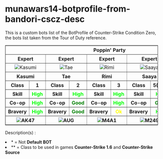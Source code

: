 # munawars14-botprofile-from-bandori-cscz-desc
This is a custom bots list of the BotProfile of Counter-Strike Condition Zero, the bots list taken from the Tour of Duty reference.

<table border="1">
<tbody align="center">
<tr>
<th colspan="10">Poppin' Party</th>
<th colspan="10">Afterglow</th>
<th colspan="10">Hello Happy World</th>
<th colspan="10">Pastel*Palettes</th>
<th colspan="10">Roselia</th>
<th colspan="10">Morfonica</th>
<th colspan="10">Raise A Suilen</th>
<th colspan="8">Glitter*Green</th>
<th colspan="8">CHiSPA</th>
<th colspan="2">CiRCLE Staff</th>
<th colspan="2">Other</th>
</tr>
<tr>
<th colspan="2">Expert</th>
<th colspan="2">Expert</th>
<th colspan="2">Expert</th>
<th colspan="2">Expert</th>
<th colspan="2">Expert</th>

<th colspan="2">Expert</th>
<th colspan="2">Expert</th>
<th colspan="2">Expert</th>
<th colspan="2">Expert</th>
<th colspan="2">Expert</th>

<th colspan="2">Expert</th>
<th colspan="2">Expert</th>
<th colspan="2">Expert</th>
<th colspan="2">Expert</th>
<th colspan="2">Expert</th>

<th colspan="2">Expert</th>
<th colspan="2">Expert</th>
<th colspan="2">Expert</th>
<th colspan="2">Expert</th>
<th colspan="2">Expert</th>

<th colspan="2">Expert</th>
<th colspan="2">Expert</th>
<th colspan="2">Expert</th>
<th colspan="2">Expert</th>
<th colspan="2">Expert</th>

<th colspan="2">Expert</th>
<th colspan="2">Expert</th>
<th colspan="2">Expert</th>
<th colspan="2">Expert</th>
<th colspan="2">Expert</th>

<th colspan="2">Expert</th>
<th colspan="2">Expert</th>
<th colspan="2">Expert</th>
<th colspan="2">Expert</th>
<th colspan="2">Expert</th>

<th colspan="2">Hard+Expert</th>
<th colspan="2">Hard+Expert</th>
<th colspan="2">Hard+Expert</th>
<th colspan="2">Hard+Expert</th>

<th colspan="2">Hard+Expert</th>
<th colspan="2">Hard+Expert</th>
<th colspan="2">Hard+Expert</th>
<th colspan="2">Hard+Expert</th>

<th colspan="2">Hard+Expert</th>
<th colspan="2">Hard+Expert</th>
</tr>
<tr>
<td colspan="2"><img alt="Kasumi" src="https://i.bandori.party/u/i/m/6Kasumi-Toyama-jsVzTv.png"></td>
<td colspan="2"><img alt="Tae" src="https://i.bandori.party/u/i/m/7Tae-Hanazono-5ctAXt.png"></td>
<td colspan="2"><img alt="Rimi" src="https://i.bandori.party/u/i/m/8Rimi-Ushigome-gMEIOR.png"></td>
<td colspan="2"><img alt="Saaya" src="https://i.bandori.party/u/i/m/9Saaya-Yamabuki-7JDbNa.png"></td>
<td colspan="2"><img alt="Arisa" src="https://i.bandori.party/u/i/m/10Arisa-Ichigaya-OhdoPc.png"></td>

<td colspan="2"><img alt="Ran" src="https://i.bandori.party/u/i/m/11Ran-Mitake-N5oapw.png"></td>
<td colspan="2"><img alt="Moca" src="https://i.bandori.party/u/i/m/12Moca-Aoba-FSqhqR.png"></td>
<td colspan="2"><img alt="Himari" src="https://i.bandori.party/u/i/m/13Himari-Uehara-w2nYPj.png"></td>
<td colspan="2"><img alt="Tomoe" src="https://i.bandori.party/u/i/m/14Tomoe-Udagawa-S7I3Tb.png"></td>
<td colspan="2"><img alt="Tsugumi" src="https://i.bandori.party/u/i/m/15Tsugumi-Hazawa-KNbiyZ.png"></td>

<td colspan="2"><img alt="Kokoro" src="https://i.bandori.party/u/i/m/16Kokoro-Tsurumaki-pS7FIm.png"></td>
<td colspan="2"><img alt="Kaoru" src="https://i.bandori.party/u/i/m/17Kaoru-Seta-RHusGK.png"></td>
<td colspan="2"><img alt="Hagumi" src="https://i.bandori.party/u/i/m/18Hagumi-Kitazawa-A21E3r.png"></td>
<td colspan="2"><img alt="Kanon" src="https://i.bandori.party/u/i/m/19Kanon-Matsubara-gUFIXE.png"></td>
<td colspan="2"><img alt="Michelle" src="https://i.bandori.party/u/i/m/20Michelle-dbNp0x.png"></td>

<td colspan="2"><img alt="Aya" src="https://i.bandori.party/u/i/m/21Aya-Maruyama-Zm0u9A.png"></td>
<td colspan="2"><img alt="Hina" src="https://i.bandori.party/u/i/m/22Hina-Hikawa-2trHlE.png"></td>
<td colspan="2"><img alt="Chisato" src="https://i.bandori.party/u/i/m/23Chisato-Shirasagi-NtBBCb.png"></td>
<td colspan="2"><img alt="Maya" src="https://i.bandori.party/u/i/m/24Maya-Yamato-kNYTzU.png"></td>
<td colspan="2"><img alt="Eve" src="https://i.bandori.party/u/i/m/25Eve-Wakamiya-jfMYo6.png"></td>

<td colspan="2"><img alt="Yukina" src="https://i.bandori.party/u/i/m/26Yukina-Minato-hUboXl.png"></td>
<td colspan="2"><img alt="Sayo" src="https://i.bandori.party/u/i/m/27Sayo-Hikawa-2g2xDG.png"></td>
<td colspan="2"><img alt="Lisa" src="https://i.bandori.party/u/i/m/28Lisa-Imai-NSapWM.png"></td>
<td colspan="2"><img alt="Ako" src="https://i.bandori.party/u/i/m/29Ako-Udagawa-resmOR.png"></td>
<td colspan="2"><img alt="Rinko" src="https://i.bandori.party/u/i/m/30Rinko-Shirokane-S5HF59.png"></td>

<td colspan="2"><img alt="Mashiro" src="https://i.bandori.party/u/i/m/31Mashiro-Kurata-5theuT.png"></td>
<td colspan="2"><img alt="Touko" src="https://i.bandori.party/u/i/m/32Kirigaya-Touko-roXDxC.png"></td>
<td colspan="2"><img alt="Nanami" src="https://i.bandori.party/u/i/m/33Nanami-Hiromachi-6p9s2u.png"></td>
<td colspan="2"><img alt="Tsukushi" src="https://i.bandori.party/u/i/m/34Tsukushi-Futaba-q5lGFE.png"></td>
<td colspan="2"><img alt="Rui" src="https://i.bandori.party/u/i/m/35Rui-Yashio-VY7tDV.png"></td>

<td colspan="2"><img alt="Layer" src="https://i.bandori.party/u/i/m/36LAYER-rxqBxn.png"></td>
<td colspan="2"><img alt="Lock" src="https://i.bandori.party/u/i/m/37LOCK-hbUncH.png"></td>
<td colspan="2"><img alt="Masking" src="https://i.bandori.party/u/i/m/38MASKING-p5C4rr.png"></td>
<td colspan="2"><img alt="Pareo" src="https://i.bandori.party/u/i/m/39PAREO-9NivgR.png"></td>
<td colspan="2"><img alt="Chu2" src="https://i.bandori.party/u/i/m/40CHU%C2%B2-OuDbvK.png"></td>

<th colspan="2">N/A</th>
<th colspan="2">N/A</th>
<th colspan="2">N/A</th>
<th colspan="2">N/A</th>

<th colspan="2">N/A</th>
<th colspan="2">N/A</th>
<th colspan="2">N/A</th>
<th colspan="2">N/A</th>

<th colspan="2">N/A</th>
<th colspan="2">N/A</th>
</tr>
<tr>
<th colspan="2">Kasumi</th>
<th colspan="2">Tae</th>
<th colspan="2">Rimi</th>
<th colspan="2">Saaya</th>
<th colspan="2">Rimi</th>

<th colspan="2">Ran</th>
<th colspan="2">Moca</th>
<th colspan="2">Himari</th>
<th colspan="2">Tomoe</th>
<th colspan="2">Tsugumi</th>

<th colspan="2">Kokoro</th>
<th colspan="2">Kaoru</th>
<th colspan="2">Hagumi</th>
<th colspan="2">Kanon</th>
<th colspan="2">Misaki</th>

<th colspan="2">Aya</th>
<th colspan="2">Hina</th>
<th colspan="2">Chisato</th>
<th colspan="2">Maya</th>
<th colspan="2">Eve</th>

<th colspan="2">Yukina</th>
<th colspan="2">Sayo</th>
<th colspan="2">Lisa</th>
<th colspan="2">Ako</th>
<th colspan="2">Rinko</th>

<th colspan="2">Mashiro</th>
<th colspan="2">Touko</th>
<th colspan="2">Nanami</th>
<th colspan="2">Tsukushi</th>
<th colspan="2">Rui</th>

<th colspan="2">Layer</th>
<th colspan="2">Lock</th>
<th colspan="2">Masking</th>
<th colspan="2">Pareo</th>
<th colspan="2">Chu2</th>

<th colspan="2">Yuri*</th>
<th colspan="2">Rii</th>
<th colspan="2">Nanana</th>
<th colspan="2">Hinako</th>

<th colspan="2">Natsuki</th>
<th colspan="2">Satomi</th>
<th colspan="2">Mayu</th>
<th colspan="2">Fumika</th>

<th colspan="2">Marina</th>
<th colspan="2">Asuka</th>
</tr>
<tr>
<th>Class</th>
<th>1</th>
<th>Class</th>
<th>2</th>
<th>Class</th>
<th>3</th>
<th>Class</th>
<th>5(1**)</th>
<th>Class</th>
<th>4</th>

<th>Class</th>
<th>1</th>
<th>Class</th>
<th>2</th>
<th>Class</th>
<th>3</th>
<th>Class</th>
<th>5(2**)</th>
<th>Class</th>
<th>4</th>

<th>Class</th>
<th>3</th>
<th>Class</th>
<th>2</th>
<th>Class</th>
<th>5(3**)</th>
<th>Class</th>
<th>1</th>
<th>Class</th>
<th>4</th>

<th>Class</th>
<th>1</th>
<th>Class</th>
<th>2</th>
<th>Class</th>
<th>5(4**)</th>
<th>Class</th>
<th>4</th>
<th>Class</th>
<th>3</th>

<th>Class</th>
<th>1</th>
<th>Class</th>
<th>2</th>
<th>Class</th>
<th>3</th>
<th>Class</th>
<th>5(3**)</th>
<th>Class</th>
<th>4</th>

<th>Class</th>
<th>4</th>
<th>Class</th>
<th>2</th>
<th>Class</th>
<th>1</th>
<th>Class</th>
<th>3</th>
<th>Class</th>
<th>5(2**)</th>

<th>Class</th>
<th>1</th>
<th>Class</th>
<th>2</th>
<th>Class</th>
<th>3</th>
<th>Class</th>
<th>4</th>
<th>Class</th>
<th>5(1**)</th>

<th>Class</th>
<th>1</th>
<th>Class</th>
<th>2</th>
<th>Class</th>
<th>3</th>
<th>Class</th>
<th>4</th>

<th>Class</th>
<th>4</th>
<th>Class</th>
<th>3</th>
<th>Class</th>
<th>2</th>
<th>Class</th>
<th>1</th>

<th>Class</th>
<th>4</th>
<th>Class</th>
<th>2</th>
</tr>
<tr>
<th>Skill</th>
<th><font color="#00ff00">High</font></th>
<th>Skill</th>
<th><font color="#00ff00">High</font></th>
<th>Skill</th>
<th><font color="#00ff00">High</font></th>
<th>Skill</th>
<th><font color="#00ff00">High</font></th>
<th>Skill</th>
<th><font color="#00ff00">High</font></th>
<th>Skill</th>
<th><font color="#00ff00">High</font></th>
<th>Skill</th>
<th><font color="#00ff00">High</font></th>
<th>Skill</th>
<th><font color="#00ff00">High</font></th>
<th>Skill</th>
<th><font color="#00ff00">High</font></th>
<th>Skill</th>
<th><font color="#00ff00">High</font></th>
<th>Skill</th>
<th><font color="#00ff00">High</font></th>
<th>Skill</th>
<th><font color="#00ff00">High</font></th>
<th>Skill</th>
<th><font color="#00ff00">High</font></th>
<th>Skill</th>
<th><font color="#00ff00">High</font></th>
<th>Skill</th>
<th><font color="#00ff00">High</font></th>
<th>Skill</th>
<th><font color="#00ff00">High</font></th>
<th>Skill</th>
<th><font color="#00ff00">High</font></th>
<th>Skill</th>
<th><font color="#00ff00">High</font></th>
<th>Skill</th>
<th><font color="#00ff00">High</font></th>
<th>Skill</th>
<th><font color="#00ff00">High</font></th>
<th>Skill</th>
<th><font color="#00ff00">High</font></th>
<th>Skill</th>
<th><font color="#00ff00">High</font></th>
<th>Skill</th>
<th><font color="#00ff00">High</font></th>
<th>Skill</th>
<th><font color="#00ff00">High</font></th>
<th>Skill</th>
<th><font color="#00ff00">High</font></th>
<th>Skill</th>
<th><font color="#00ff00">High</font></th>
<th>Skill</th>
<th><font color="#00ff00">High</font></th>
<th>Skill</th>
<th><font color="#00ff00">High</font></th>
<th>Skill</th>
<th><font color="#00ff00">High</font></th>
<th>Skill</th>
<th><font color="#00ff00">High</font></th>
<th>Skill</th>
<th><font color="#00ff00">High</font></th>
<th>Skill</th>
<th><font color="#00ff00">High</font></th>
<th>Skill</th>
<th><font color="#00ff00">High</font></th>
<th>Skill</th>
<th><font color="#00ff00">High</font></th>
<th>Skill</th>
<th><font color="#00ff00">High</font></th>
<th>Skill</th>
<th><font color="green">Good</font></th>
<th>Skill</th>
<th><font color="green">Good</font></th>
<th>Skill</th>
<th><font color="green">Good</font></th>
<th>Skill</th>
<th><font color="green">Good</font></th>
<th>Skill</th>
<th><font color="green">Good</font></th>
<th>Skill</th>
<th><font color="green">Good</font></th>
<th>Skill</th>
<th><font color="green">Good</font></th>
<th>Skill</th>
<th><font color="green">Good</font></th>
<th>Skill</th>
<th><font color="green">Good</font></th>
<th>Skill</th>
<th><font color="green">Good</font></th>
</tr>
<tr>
<th>Co-op</th>
<th><font color="#00ff00">High</font></th>
<th>Co-op</th>
<th><font color="green">Good</font></th>
<th>Co-op</th>
<th><font color="#00ff00">High</font></th>
<th>Co-op</th>
<th><font color="green">Good</font></th>
<th>Co-op</th>
<th><font color="yellow">Ok</font></th>
<th>Co-op</th>
<th><font color="green">Good</font></th>
<th>Co-op</th>
<th><font color="green">Good</font></th>
<th>Co-op</th>
<th><font color="green">Good</font></th>
<th>Co-op</th>
<th><font color="green">Good</font></th>
<th>Co-op</th>
<th><font color="#00ff00">High</font></th>
<th>Co-op</th>
<th><font color="#00ff00">High</font></th>
<th>Co-op</th>
<th><font color="green">Good</font></th>
<th>Co-op</th>
<th><font color="#00ff00">High</font></th>
<th>Co-op</th>
<th><font color="green">Good</font></th>
<th>Co-op</th>
<th><font color="green">Good</font></th>
<th>Co-op</th>
<th><font color="green">Good</font></th>
<th>Co-op</th>
<th><font color="#00ff00">High</font></th>
<th>Co-op</th>
<th><font color="green">Good</font></th>
<th>Co-op</th>
<th><font color="green">Good</font></th>
<th>Co-op</th>
<th><font color="#00ff00">High</font></th>
<th>Co-op</th>
<th><font color="green">Good</font></th>
<th>Co-op</th>
<th><font color="green">Good</font></th>
<th>Co-op</th>
<th><font color="#00ff00">High</font></th>
<th>Co-op</th>
<th><font color="green">Good</font></th>
<th>Co-op</th>
<th><font color="#00ff00">High</font></th>
<th>Co-op</th>
<th><font color="#00ff00">High</font></th>
<th>Co-op</th>
<th><font color="#00ff00">High</font></th>
<th>Co-op</th>
<th><font color="#00ff00">High</font></th>
<th>Co-op</th>
<th><font color="green">Good</font></th>
<th>Co-op</th>
<th><font color="green">Good</font></th>
<th>Co-op</th>
<th><font color="green">Good</font></th>
<th>Co-op</th>
<th><font color="#00ff00">High</font></th>
<th>Co-op</th>
<th><font color="green">Good</font></th>
<th>Co-op</th>
<th><font color="#00ff00">High</font></th>
<th>Co-op</th>
<th><font color="green">Good</font></th>
<th>Co-op</th>
<th>Default</th>
<th>Co-op</th>
<th>Default</th>
<th>Co-op</th>
<th>Default</th>
<th>Co-op</th>
<th>Default</th>
<th>Co-op</th>
<th>Default</th>
<th>Co-op</th>
<th>Default</th>
<th>Co-op</th>
<th>Default</th>
<th>Co-op</th>
<th>Default</th>
<th>Co-op</th>
<th>Default</th>
<th>Co-op</th>
<th>Default</th>
</tr>

<tr>
<th>Bravery</th>
<th><font color="#00ff00">High</font></th>

<th>Bravery</th>
<th><font color="green">Good</font></th>

<th>Bravery</th>
<th><font color="yellow">Ok</font></th>

<th>Bravery</th>
<th><font color="#00ff00">High</font></th>

<th>Bravery</th>
<th><font color="green">Good</font></th>


<th>Bravery</th>
<th><font color="#00ff00">High</font></th>

<th>Bravery</th>
<th><font color="#00ff00">High</font></th>

<th>Bravery</th>
<th><font color="green">Good</font></th>

<th>Bravery</th>
<th><font color="#00ff00">High</font></th>

<th>Bravery</th>
<th><font color="yellow">Ok</font></th>


<th>Bravery</th>
<th><font color="#00ff00">High</font></th>

<th>Bravery</th>
<th><font color="#00ff00">High</font></th>

<th>Bravery</th>
<th><font color="green">Good</font></th>

<th>Bravery</th>
<th><font color="yellow">Ok</font></th>

<th>Bravery</th>
<th><font color="#00ff00">High</font></th>


<th>Bravery</th>
<th><font color="green">Good</font></th>

<th>Bravery</th>
<th><font color="#00ff00">High</font></th>

<th>Bravery</th>
<th><font color="#00ff00">High</font></th>

<th>Bravery</th>
<th><font color="green">Good</font></th>

<th>Bravery</th>
<th><font color="green">Good</font></th>


<th>Bravery</th>
<th><font color="#00ff00">High</font></th>

<th>Bravery</th>
<th><font color="green">Good</font></th>

<th>Bravery</th>
<th><font color="green">Good</font></th>

<th>Bravery</th>
<th><font color="green">Good</font></th>

<th>Bravery</th>
<th><font color="yellow">Ok</font></th>


<th>Bravery</th>
<th><font color="yellow">Ok</font></th>

<th>Bravery</th>
<th><font color="#00ff00">High</font></th>

<th>Bravery</th>
<th><font color="green">Good</font></th>

<th>Bravery</th>
<th><font color="green">Good</font></th>

<th>Bravery</th>
<th><font color="#00ff00">High</font></th>


<th>Bravery</th>
<th><font color="green">Good</font></th>

<th>Bravery</th>
<th><font color="green">Good</font></th>

<th>Bravery</th>
<th><font color="#00ff00">High</font></th>

<th>Bravery</th>
<th><font color="green">Good</font></th>

<th>Bravery</th>
<th><font color="#00ff00">High</font></th>


<th>Bravery</th>
<th>Default</th>

<th>Bravery</th>
<th>Default</th>

<th>Bravery</th>
<th>Default</th>

<th>Bravery</th>
<th>Default</th>


<th>Bravery</th>
<th>Default</th>

<th>Bravery</th>
<th>Default</th>

<th>Bravery</th>
<th>Default</th>

<th>Bravery</th>
<th>Default</th>

<th>Bravery</th>
<th>Default</th>

<th>Bravery</th>
<th>Default</th>
</tr>

<tr>
<th colspan="2"><img alt="AK47" src="https://images.gamebanana.com/img/ico/ModelCategory/57d080ae96a86.png"></th>
<th colspan="2"><img alt="AUG" src="https://images.gamebanana.com/img/ico/ModCategory/aug.png"></th>
<th colspan="2"><img alt="M4A1" src="https://images.gamebanana.com/img/ico/ModCategory/m4a1_6.png"></th>
<th colspan="2"><img alt="M249" src="https://images.gamebanana.com/img/ico/ModCategory/4e97c9b051907.png"></th>
<th colspan="2"><img alt="M4A1" src="https://images.gamebanana.com/img/ico/ModCategory/m4a1_6.png"></th>

<th colspan="2"><img alt="AK47" src="https://images.gamebanana.com/img/ico/ModelCategory/57d080ae96a86.png"></th>
<th colspan="2"><img alt="AUG" src="https://images.gamebanana.com/img/ico/ModCategory/aug.png"></th>
<th colspan="2"><img alt="M4A1" src="https://images.gamebanana.com/img/ico/ModCategory/m4a1_6.png"></th>
<th colspan="2"><img alt="M249" src="https://images.gamebanana.com/img/ico/ModCategory/4e97c9b051907.png"></th>
<th colspan="2"><img alt="P90" src="https://images.gamebanana.com/img/ico/ModCategory/4e97ca3ccc6da.png"></th>

<th colspan="2"><img alt="P90" src="https://images.gamebanana.com/img/ico/ModCategory/4e97ca3ccc6da.png"></th>
<th colspan="2"><img alt="M4A1" src="https://images.gamebanana.com/img/ico/ModCategory/m4a1_6.png"></th>
<th colspan="2"><img alt="AK47" src="https://images.gamebanana.com/img/ico/ModelCategory/57d080ae96a86.png"></th>
<th colspan="2"><img alt="AK47" src="https://images.gamebanana.com/img/ico/ModelCategory/57d080ae96a86.png"></th>
<th colspan="2"><img alt="AUG" src="https://images.gamebanana.com/img/ico/ModCategory/aug.png"></th>

<th colspan="2"><img alt="P90" src="https://images.gamebanana.com/img/ico/ModCategory/4e97ca3ccc6da.png"></th>
<th colspan="2"><img alt="M4A1" src="https://images.gamebanana.com/img/ico/ModCategory/m4a1_6.png"></th>
<th colspan="2"><img alt="XM1014" src="https://images.gamebanana.com/img/ico/ModCategory/4e97cb26dda24.png"></th>
<th colspan="2"><img alt="AUG" src="https://images.gamebanana.com/img/ico/ModCategory/aug.png"></th>
<th colspan="2"><img alt="M249" src="https://images.gamebanana.com/img/ico/ModCategory/4e97c9b051907.png"></th>

<th colspan="2"><img alt="M4A1" src="https://images.gamebanana.com/img/ico/ModCategory/m4a1_6.png"></th>
<th colspan="2"><img alt="AWP" src="https://images.gamebanana.com/img/ico/ModCategory/4e97c85a164c3.png"></th>
<th colspan="2"><img alt="AUG" src="https://images.gamebanana.com/img/ico/ModCategory/aug.png"></th>
<th colspan="2"><img alt="M4A1" src="https://images.gamebanana.com/img/ico/ModCategory/m4a1_6.png"></th>
<th colspan="2"><img alt="XM1014" src="https://images.gamebanana.com/img/ico/ModCategory/4e97cb26dda24.png"></th>

<th colspan="2"><img alt="P90" src="https://images.gamebanana.com/img/ico/ModCategory/4e97ca3ccc6da.png"></th>
<th colspan="2"><img alt="AUG" src="https://images.gamebanana.com/img/ico/ModCategory/aug.png"></th>
<th colspan="2"><img alt="M4A1" src="https://images.gamebanana.com/img/ico/ModCategory/m4a1_6.png"></th>
<th colspan="2"><img alt="M249" src="https://images.gamebanana.com/img/ico/ModCategory/4e97c9b051907.png"></th>
<th colspan="2"><img alt="AK47" src="https://images.gamebanana.com/img/ico/ModelCategory/57d080ae96a86.png"></th>

<th colspan="2"><img alt="AWP" src="https://images.gamebanana.com/img/ico/ModCategory/4e97c85a164c3.png"></th>
<th colspan="2"><img alt="AUG" src="https://images.gamebanana.com/img/ico/ModCategory/aug.png"></th>
<th colspan="2"><img alt="M249" src="https://images.gamebanana.com/img/ico/ModCategory/4e97c9b051907.png"></th>
<th colspan="2"><img alt="AK47" src="https://images.gamebanana.com/img/ico/ModelCategory/57d080ae96a86.png"></th>
<th colspan="2"><img alt="P90" src="https://images.gamebanana.com/img/ico/ModCategory/4e97ca3ccc6da.png"></th>

<th colspan="2"><img alt="M4A1" src="https://images.gamebanana.com/img/ico/ModCategory/m4a1_6.png"></th>
<th colspan="2"><img alt="AUG" src="https://images.gamebanana.com/img/ico/ModCategory/aug.png"></th>
<th colspan="2"><img alt="P90" src="https://images.gamebanana.com/img/ico/ModCategory/4e97ca3ccc6da.png"></th>
<th colspan="2"><img alt="XM1014" src="https://images.gamebanana.com/img/ico/ModCategory/4e97cb26dda24.png"></th>

<th colspan="2"><img alt="M4A1" src="https://images.gamebanana.com/img/ico/ModCategory/m4a1_6.png"></th>
<th colspan="2"><img alt="AUG" src="https://images.gamebanana.com/img/ico/ModCategory/aug.png"></th>
<th colspan="2"><img alt="AWP" src="https://images.gamebanana.com/img/ico/ModCategory/4e97c85a164c3.png"></th>
<th colspan="2"><img alt="M249" src="https://images.gamebanana.com/img/ico/ModCategory/4e97c9b051907.png"></th>

<th colspan="2"><img alt="AUG" src="https://images.gamebanana.com/img/ico/ModCategory/aug.png"></th>
<th colspan="2"><img alt="M4A1" src="https://images.gamebanana.com/img/ico/ModCategory/m4a1_6.png"></th>

</tr></tbody>
</table>

Description(s) :
<li>* = Not <b>Default BOT</b></li>
<li>** = Class to be used in games <b>Counter-Strike 1.6</b> and <b>Counter-Strike Source</b></li>
